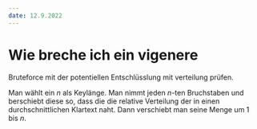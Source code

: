 ```yaml
---
date: 12.9.2022
---
```

# Wie breche ich ein vigenere
Bruteforce mit der potentiellen Entschlüsslung mit verteilung prüfen.

Man wählt ein $n$ als Keylänge.
Man nimmt jeden $n$-ten Bruchstaben und berschiebt diese so, dass die die relative Verteilung der in einen durchschnittlichen Klartext naht.
Dann verschiebt man seine Menge um $1$ bis $n$. 
